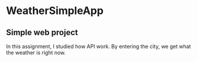 # WeatherSimpleApp
## Simple web project
In this assignment, I studied how API work.
By entering the city, we get what the weather is right now.
